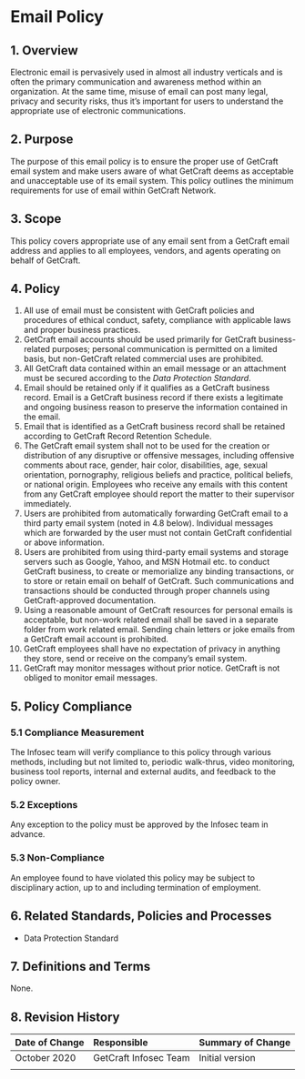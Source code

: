 # Email Policy

## 1. Overview

Electronic email is pervasively used in almost all industry verticals and is often the primary communication and awareness method within an organization. At the same time, misuse of email can post many legal, privacy and security risks, thus it’s important for users to understand the appropriate use of electronic communications.

## 2. Purpose

The purpose of this email policy is to ensure the proper use of GetCraft email system and make users aware of what GetCraft deems as acceptable and unacceptable use of its email system. This policy outlines the minimum requirements for use of email within GetCraft Network.

## 3. Scope

This policy covers appropriate use of any email sent from a GetCraft email address and applies to all employees, vendors, and agents operating on behalf of GetCraft.

## 4. Policy

1. All use of email must be consistent with GetCraft policies and procedures of ethical conduct, safety, compliance with applicable laws and proper business practices.
2. GetCraft email accounts should be used primarily for GetCraft business-related purposes; personal communication is permitted on a limited basis, but non-GetCraft related commercial uses are prohibited.
3. All GetCraft data contained within an email message or an attachment must be secured according to the _Data Protection Standard_.
4. Email should be retained only if it qualifies as a GetCraft business record. Email is a GetCraft business record if there exists a legitimate and ongoing business reason to preserve the information contained in the email.
5. Email that is identified as a GetCraft business record shall be retained according to GetCraft Record Retention Schedule.
6. The GetCraft email system shall not to be used for the creation or distribution of any disruptive or offensive messages, including offensive comments about race, gender, hair color, disabilities, age, sexual orientation, pornography, religious beliefs and practice, political beliefs, or national origin. Employees who receive any emails with this content from any GetCraft employee should report the matter to their supervisor immediately.
7. Users are prohibited from automatically forwarding GetCraft email to a third party email system \(noted in 4.8 below\). Individual messages which are forwarded by the user must not contain GetCraft confidential or above information.
8. Users are prohibited from using third-party email systems and storage servers such as Google, Yahoo, and MSN Hotmail etc. to conduct GetCraft business, to create or memorialize any binding transactions, or to store or retain email on behalf of GetCraft.  Such communications and transactions should be conducted through proper channels using GetCraft-approved documentation. 
9. Using a reasonable amount of GetCraft resources for personal emails is acceptable, but non-work related email shall be saved in a separate folder from work related email. Sending chain letters or joke emails from a GetCraft email account is prohibited.
10. GetCraft employees shall have no expectation of privacy in anything they store, send or receive on the company’s email system.
11. GetCraft may monitor messages without prior notice. GetCraft is not obliged to monitor email messages.

## 5. Policy Compliance

### 5.1 Compliance Measurement

The Infosec team will verify compliance to this policy through various methods, including but not limited to, periodic walk-thrus, video monitoring, business tool reports, internal and external audits, and feedback to the policy owner.

### 5.2 Exceptions

Any exception to the policy must be approved by the Infosec team in advance.

### 5.3 Non-Compliance

An employee found to have violated this policy may be subject to disciplinary action, up to and including termination of employment.

## 6.  Related Standards, Policies and Processes

* Data Protection Standard

## 7. Definitions and Terms

None.

## 8. Revision History

| **Date of Change** | **Responsible** | **Summary of Change** |
| :--- | :--- | :--- |
| October 2020 | GetCraft Infosec Team | Initial version |
|  |  |  |

